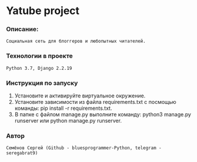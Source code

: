 # Yatube project
### Описание: 
	Социальная сеть для блоггеров и любопытных читателей. 
    
### Технологии в проекте
	Python 3.7, Django 2.2.19

### Инструкция по запуску
1. Установите и активируйте виртуальное окружение.
2. Установите зависимости из файла requirements.txt с посмощью команды: pip install -r requirements.txt.
3. В папке с файлом manage.py выполните команду: python3 manage.py runserver или python manage.py runserver.

### Автор
	Семёнов Сергей (Github - bluesprogrammer-Python, telegram - seregabrat9)
